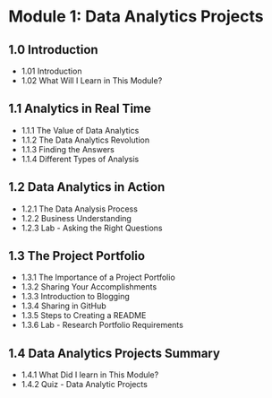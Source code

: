 # Module 1: Data Analytics Projects
## 1.0 Introduction
- 1.01 Introduction
- 1.02 What Will I Learn in This Module?
## 1.1 Analytics in Real Time
- 1.1.1 The Value of Data Analytics
- 1.1.2 The Data Analytics Revolution
- 1.1.3 Finding the Answers
- 1.1.4 Different Types of Analysis
## 1.2 Data Analytics in Action
- 1.2.1 The Data Analysis Process
- 1.2.2 Business Understanding
- 1.2.3 Lab - Asking the Right Questions
## 1.3 The Project Portfolio
- 1.3.1 The Importance of a Project Portfolio
- 1.3.2 Sharing Your Accomplishments
- 1.3.3 Introduction to Blogging
- 1.3.4 Sharing in GitHub
- 1.3.5 Steps to Creating a README
- 1.3.6 Lab - Research Portfolio Requirements
## 1.4 Data Analytics Projects Summary
- 1.4.1 What Did I learn in This Module?
- 1.4.2 Quiz - Data Analytic Projects



